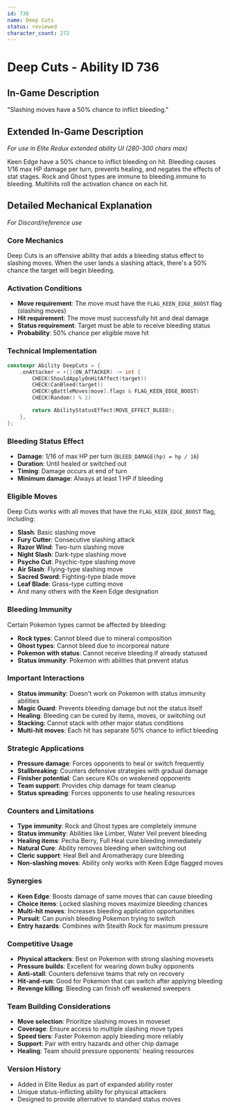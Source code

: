 ```yaml
---
id: 736
name: Deep Cuts
status: reviewed
character_count: 272
---
```


# Deep Cuts - Ability ID 736

## In-Game Description
"Slashing moves have a 50% chance to inflict bleeding."

## Extended In-Game Description
*For use in Elite Redux extended ability UI (280-300 chars max)*

Keen Edge have a 50% chance to inflict bleeding on hit. Bleeding causes 1/16 max HP damage per turn, prevents healing, and negates the effects of stat stages. Rock and Ghost types are immune to bleeding.immune to bleeding. Multihits roll the activation chance on each hit.

## Detailed Mechanical Explanation
*For Discord/reference use*

### Core Mechanics
Deep Cuts is an offensive ability that adds a bleeding status effect to slashing moves. When the user lands a slashing attack, there's a 50% chance the target will begin bleeding.

### Activation Conditions
- **Move requirement**: The move must have the `FLAG_KEEN_EDGE_BOOST` flag (slashing moves)
- **Hit requirement**: The move must successfully hit and deal damage
- **Status requirement**: Target must be able to receive bleeding status
- **Probability**: 50% chance per eligible move hit

### Technical Implementation
```c
constexpr Ability DeepCuts = {
    .onAttacker = +[](ON_ATTACKER) -> int {
        CHECK(ShouldApplyOnHitAffect(target))
        CHECK(CanBleed(target))
        CHECK(gBattleMoves[move].flags & FLAG_KEEN_EDGE_BOOST)
        CHECK(Random() % 2)

        return AbilityStatusEffect(MOVE_EFFECT_BLEED);
    },
};
```

### Bleeding Status Effect
- **Damage**: 1/16 of max HP per turn (`BLEED_DAMAGE(hp) = hp / 16`)
- **Duration**: Until healed or switched out
- **Timing**: Damage occurs at end of turn
- **Minimum damage**: Always at least 1 HP if bleeding

### Eligible Moves
Deep Cuts works with all moves that have the `FLAG_KEEN_EDGE_BOOST` flag, including:
- **Slash**: Basic slashing move
- **Fury Cutter**: Consecutive slashing attack
- **Razor Wind**: Two-turn slashing move
- **Night Slash**: Dark-type slashing move
- **Psycho Cut**: Psychic-type slashing move
- **Air Slash**: Flying-type slashing move
- **Sacred Sword**: Fighting-type blade move
- **Leaf Blade**: Grass-type cutting move
- And many others with the Keen Edge designation

### Bleeding Immunity
Certain Pokemon types cannot be affected by bleeding:
- **Rock types**: Cannot bleed due to mineral composition
- **Ghost types**: Cannot bleed due to incorporeal nature
- **Pokemon with status**: Cannot receive bleeding if already statused
- **Status immunity**: Pokemon with abilities that prevent status

### Important Interactions
- **Status immunity**: Doesn't work on Pokemon with status immunity abilities
- **Magic Guard**: Prevents bleeding damage but not the status itself
- **Healing**: Bleeding can be cured by items, moves, or switching out
- **Stacking**: Cannot stack with other major status conditions
- **Multi-hit moves**: Each hit has separate 50% chance to inflict bleeding

### Strategic Applications
- **Pressure damage**: Forces opponents to heal or switch frequently
- **Stallbreaking**: Counters defensive strategies with gradual damage
- **Finisher potential**: Can secure KOs on weakened opponents
- **Team support**: Provides chip damage for team cleanup
- **Status spreading**: Forces opponents to use healing resources

### Counters and Limitations
- **Type immunity**: Rock and Ghost types are completely immune
- **Status immunity**: Abilities like Limber, Water Veil prevent bleeding
- **Healing items**: Pecha Berry, Full Heal cure bleeding immediately
- **Natural Cure**: Ability removes bleeding when switching out
- **Cleric support**: Heal Bell and Aromatherapy cure bleeding
- **Non-slashing moves**: Ability only works with Keen Edge flagged moves

### Synergies
- **Keen Edge**: Boosts damage of same moves that can cause bleeding
- **Choice items**: Locked slashing moves maximize bleeding chances
- **Multi-hit moves**: Increases bleeding application opportunities
- **Pursuit**: Can punish bleeding Pokemon trying to switch
- **Entry hazards**: Combines with Stealth Rock for maximum pressure

### Competitive Usage
- **Physical attackers**: Best on Pokemon with strong slashing movesets
- **Pressure builds**: Excellent for wearing down bulky opponents
- **Anti-stall**: Counters defensive teams that rely on recovery
- **Hit-and-run**: Good for Pokemon that can switch after applying bleeding
- **Revenge killing**: Bleeding can finish off weakened sweepers

### Team Building Considerations
- **Move selection**: Prioritize slashing moves in moveset
- **Coverage**: Ensure access to multiple slashing move types
- **Speed tiers**: Faster Pokemon apply bleeding more reliably
- **Support**: Pair with entry hazards and other chip damage
- **Healing**: Team should pressure opponents' healing resources

### Version History
- Added in Elite Redux as part of expanded ability roster
- Unique status-inflicting ability for physical attackers
- Designed to provide alternative to standard status moves